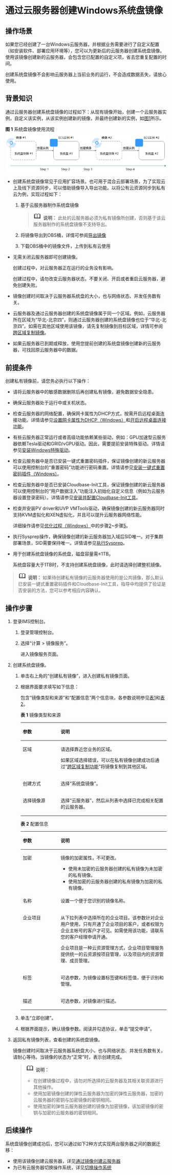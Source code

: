 # 通过云服务器创建Windows系统盘镜像<a name="ims_01_0201"></a>

## 操作场景<a name="section1787117288167"></a>

如果您已经创建了一台Windows云服务器，并根据业务需要进行了自定义配置（如安装软件、部署应用环境等），您可以为更新后的云服务器创建系统盘镜像。使用该镜像创建新的云服务器，会包含您已配置的自定义项，省去您重复配置的时间。

创建系统盘镜像不会影响云服务器上当前业务的运行，不会造成数据丢失，请放心使用。

## 背景知识<a name="section72412411102"></a>

通过云服务器创建系统盘镜像的过程如下：从现有镜像开始，创建一个云服务器实例，自定义该实例，从该实例创建新的镜像，并最终创建新的实例，如[图1](#fig197515154713)所示。

**图 1**  系统盘镜像使用流程<a name="fig197515154713"></a>  
![](figures/系统盘镜像使用流程.png "系统盘镜像使用流程")

-   创建系统盘镜像常见于应用扩容场景。也可用于混合云部署场景，为了实现云上及线下资源同步，可以借助镜像导入导出功能。以将公有云资源同步到私有云为例，实现过程如下：
    1.  基于云服务器制作系统盘镜像

        >![](public_sys-resources/icon-note.gif) **说明：** 
        >此处的云服务器必须为私有镜像所创建，否则基于该云服务器制作的系统盘镜像不支持导出。

    2.  将镜像导出到OBS桶，详情可参阅[导出镜像](导出镜像.md)
    3.  下载OBS桶中的镜像文件，上传到私有云使用

-   无需关闭云服务器即可创建镜像。

    创建过程中，对云服务器正在运行的业务没有影响。

    创建过程中，请勿改变云服务器状态，不要关闭、开启或者重启云服务器，避免创建失败。

-   镜像创建时间取决于云服务器系统盘的大小，也与网络状态、并发任务数有关。
-   云服务器及通过云服务器创建的系统盘镜像属于同一个区域。例如，云服务器所在区域为“华北-北京四”，则通过云服务器创建的系统盘镜像也位于“华北-北京四”。如需在其他区域使用该镜像，请先复制镜像到目标区域，详情可参阅[跨区域复制镜像](跨区域复制镜像.md)。
-   如果云服务器已到期或释放，使用您提前创建的系统盘镜像创建新的云服务器，可找回原云服务器中的数据。

## 前提条件<a name="section943045519380"></a>

创建私有镜像前，请您务必执行以下操作：

-   请将云服务器中的敏感数据删除后再创建私有镜像，避免数据安全隐患。
-   确保云服务器处于运行中或关机状态。
-   检查云服务器的网络配置，确保网卡属性为DHCP方式，按需开启远程桌面连接功能。详情请参见[设置网卡属性为DHCP（Windows）](设置网卡属性为DHCP（Windows）.md)和[开启远程桌面连接功能](开启远程桌面连接功能.md)。
-   有些云服务器正常运行或者高级功能依赖某些驱动，例如：GPU加速型云服务器依赖Tesla驱动和GRID/vGPU驱动。因此，需要提前安装特殊驱动。详情请参见[安装Windows特殊驱动](安装Windows特殊驱动.md)。
-   检查云服务器中是否已安装一键式重置密码插件，保证镜像创建的新云服务器可以使用控制台的“重置密码”功能进行密码重置。详情请参见[安装一键式重置密码插件（Windows）](安装一键式重置密码插件（Windows）.md)。
-   检查云服务器中是否已安装Cloudbase-Init工具，保证镜像创建的新云服务器可以使用控制台的“用户数据注入”功能注入初始化自定义信息（例如为云服务器设置登录密码）。详情请参见[安装并配置Cloudbase-Init工具](安装并配置Cloudbase-Init工具.md)。
-   检查并安装PV driver和UVP VMTools驱动，确保镜像创建的新云服务器同时支持KVM虚拟化和XEN虚拟化，并且可以提升云服务器网络性能。

    详细操作请参见[优化过程（Windows）](优化过程（Windows）.md)中的步骤[2](优化过程（Windows）.md#zh-cn_topic_0036684057_li46245228)\~步骤[5](优化过程（Windows）.md#zh-cn_topic_0036684057_li19262089)。

-   执行Sysprep操作，确保镜像创建的新云服务器加入域后SID唯一。对于集群部署场景，SID需要保持唯一。详情请参见[执行Sysprep](执行Sysprep.md)。
-   用于创建系统盘镜像的系统盘，磁盘容量需≤1TB。

    系统盘容量大于1TB时，不支持创建系统盘镜像，此时请选择创建整机镜像。


>![](public_sys-resources/icon-note.gif) **说明：** 
>如果待创建私有镜像的云服务器使用的是公共镜像，那么默认已安装一键式重置密码插件和Cloudbase-Init工具，指导中均提供了验证是否安装的方法，您可以参考相应内容确认。

## 操作步骤<a name="section146023151537"></a>

1.  登录IMS控制台。
    1.  登录管理控制台。
    2.  选择“计算 \> 镜像服务”。

        进入镜像服务页面。

2.  创建系统盘镜像。
    1.  单击右上角的“创建私有镜像”，进入创建私有镜像页面。
    2.  根据界面要求填写如下信息：

        包含“镜像类型和来源”和“配置信息”两个信息块，各参数说明参见[表1](#table050019474117)和[表2](#table6978715749)。

        **表 1**  镜像类型和来源

        <a name="table050019474117"></a>
        <table><thead align="left"><tr id="row1350164712110"><th class="cellrowborder" valign="top" width="25.96%" id="mcps1.2.3.1.1"><p id="p12501447314"><a name="p12501447314"></a><a name="p12501447314"></a>参数</p>
        </th>
        <th class="cellrowborder" valign="top" width="74.03999999999999%" id="mcps1.2.3.1.2"><p id="p1350114720117"><a name="p1350114720117"></a><a name="p1350114720117"></a>说明</p>
        </th>
        </tr>
        </thead>
        <tbody><tr id="row1450134714120"><td class="cellrowborder" valign="top" width="25.96%" headers="mcps1.2.3.1.1 "><p id="p1550114471116"><a name="p1550114471116"></a><a name="p1550114471116"></a>区域</p>
        </td>
        <td class="cellrowborder" valign="top" width="74.03999999999999%" headers="mcps1.2.3.1.2 "><p id="p1640415402364"><a name="p1640415402364"></a><a name="p1640415402364"></a>请选择靠近您业务的区域。</p>
        <p id="p05011247218"><a name="p05011247218"></a><a name="p05011247218"></a>如果区域选择错误，可以在私有镜像创建成功后通过“<a href="跨区域复制镜像.md">跨区域复制功能</a>”将镜像复制到其他区域。</p>
        </td>
        </tr>
        <tr id="row350214713113"><td class="cellrowborder" valign="top" width="25.96%" headers="mcps1.2.3.1.1 "><p id="p650294716116"><a name="p650294716116"></a><a name="p650294716116"></a>创建方式</p>
        </td>
        <td class="cellrowborder" valign="top" width="74.03999999999999%" headers="mcps1.2.3.1.2 "><p id="p75021947615"><a name="p75021947615"></a><a name="p75021947615"></a>选择“系统盘镜像”。</p>
        </td>
        </tr>
        <tr id="row1650284720113"><td class="cellrowborder" valign="top" width="25.96%" headers="mcps1.2.3.1.1 "><p id="p125022471113"><a name="p125022471113"></a><a name="p125022471113"></a>选择镜像源</p>
        </td>
        <td class="cellrowborder" valign="top" width="74.03999999999999%" headers="mcps1.2.3.1.2 "><p id="p850214712118"><a name="p850214712118"></a><a name="p850214712118"></a>选择“云服务器”，然后从列表中选择已完成相关配置的云服务器。</p>
        </td>
        </tr>
        </tbody>
        </table>

        **表 2**  配置信息

        <a name="table6978715749"></a>
        <table><thead align="left"><tr id="row1597918159415"><th class="cellrowborder" valign="top" width="25.91%" id="mcps1.2.3.1.1"><p id="p597916152418"><a name="p597916152418"></a><a name="p597916152418"></a>参数</p>
        </th>
        <th class="cellrowborder" valign="top" width="74.09%" id="mcps1.2.3.1.2"><p id="p99796151642"><a name="p99796151642"></a><a name="p99796151642"></a>说明</p>
        </th>
        </tr>
        </thead>
        <tbody><tr id="row190153318123"><td class="cellrowborder" valign="top" width="25.91%" headers="mcps1.2.3.1.1 "><p id="p156591952159"><a name="p156591952159"></a><a name="p156591952159"></a>加密</p>
        </td>
        <td class="cellrowborder" valign="top" width="74.09%" headers="mcps1.2.3.1.2 "><p id="p96591652653"><a name="p96591652653"></a><a name="p96591652653"></a>镜像的加密属性，不可更改。</p>
        <a name="ul94161232191418"></a><a name="ul94161232191418"></a><ul id="ul94161232191418"><li>使用未加密的<span id="text29471245182217"><a name="text29471245182217"></a><a name="text29471245182217"></a>云服务器</span><span id="text1394714458224"><a name="text1394714458224"></a><a name="text1394714458224"></a></span>创建的私有镜像为未加密的私有镜像。</li><li>使用加密的<span id="text532594852218"><a name="text532594852218"></a><a name="text532594852218"></a>云服务器</span><span id="text6325194812212"><a name="text6325194812212"></a><a name="text6325194812212"></a></span>创建的私有镜像为加密的私有镜像。</li></ul>
        </td>
        </tr>
        <tr id="row36593522511"><td class="cellrowborder" valign="top" width="25.91%" headers="mcps1.2.3.1.1 "><p id="p19659452051"><a name="p19659452051"></a><a name="p19659452051"></a>名称</p>
        </td>
        <td class="cellrowborder" valign="top" width="74.09%" headers="mcps1.2.3.1.2 "><p id="p126597521359"><a name="p126597521359"></a><a name="p126597521359"></a>设置一个便于您识别的镜像名称。</p>
        </td>
        </tr>
        <tr id="row1320515143611"><td class="cellrowborder" valign="top" width="25.91%" headers="mcps1.2.3.1.1 "><p id="p112050141866"><a name="p112050141866"></a><a name="p112050141866"></a>企业项目</p>
        </td>
        <td class="cellrowborder" valign="top" width="74.09%" headers="mcps1.2.3.1.2 "><p id="p1920521419610"><a name="p1920521419610"></a><a name="p1920521419610"></a>从下拉列表中选择所在的企业项目。该参数针对企业用户使用，只有开通了企业项目的客户，或者权限为企业主帐号的客户才可见。如需使用该功能，请联系您的客户经理申请开通。</p>
        <p id="p1916781617248"><a name="p1916781617248"></a><a name="p1916781617248"></a>企业项目是一种云资源管理方式，企业项目管理服务提供统一的云资源按项目管理，以及项目内的资源管理、成员管理。</p>
        </td>
        </tr>
        <tr id="row142057141619"><td class="cellrowborder" valign="top" width="25.91%" headers="mcps1.2.3.1.1 "><p id="p1420612141267"><a name="p1420612141267"></a><a name="p1420612141267"></a>标签</p>
        </td>
        <td class="cellrowborder" valign="top" width="74.09%" headers="mcps1.2.3.1.2 "><p id="p820611415612"><a name="p820611415612"></a><a name="p820611415612"></a>可选参数，为镜像设置标签键和标签值，便于识别和管理。</p>
        </td>
        </tr>
        <tr id="row720613141962"><td class="cellrowborder" valign="top" width="25.91%" headers="mcps1.2.3.1.1 "><p id="p7206111416617"><a name="p7206111416617"></a><a name="p7206111416617"></a>描述</p>
        </td>
        <td class="cellrowborder" valign="top" width="74.09%" headers="mcps1.2.3.1.2 "><p id="p420631410613"><a name="p420631410613"></a><a name="p420631410613"></a>可选参数，对镜像进行描述。</p>
        </td>
        </tr>
        </tbody>
        </table>

    3.  单击“立即创建”。
    4.  根据界面提示，确认镜像参数。阅读并勾选协议，单击“提交申请”。

3.  返回私有镜像列表，查看创建的系统盘镜像。

    镜像创建时间取决于云服务器系统盘大小，也与网络状态、并发任务数有关，请耐心等待。当镜像的状态为“正常”时，表示创建完成。

    >![](public_sys-resources/icon-note.gif) **说明：** 
    >-   在创建镜像过程中，请勿对所选择的云服务器及其相关联资源进行其他操作。
    >-   使用加密镜像创建的弹性云服务器为加密的弹性云服务器，加密的云服务器的密钥与加密镜像的密钥相同。
    >-   使用加密的弹性云服务器创建的镜像为加密镜像，该加密镜像的密钥与加密的云服务器的密钥相同。


## 后续操作<a name="section164716121117"></a>

系统盘镜像创建成功后，您可以通过如下2种方式实现两台服务器之间的数据迁移：

-   使用该镜像创建云服务器，详见[通过镜像创建云服务器](通过镜像创建云服务器.md)
-   为已有云服务器切换操作系统，详见[切换操作系统](https://support.huaweicloud.com/usermanual-ecs/zh-cn_topic_0031523135.html)

